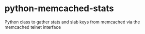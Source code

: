 # python-memcached-stats

Python class to gather stats and slab keys from memcached via the memcached telnet interface
